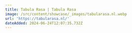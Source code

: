 ```yaml
---
title: Tabula Rasa | Tabula Rasa
image: /src/content/showcase/_images/tabularasa.nl.webp
url: 'https://tabularasa.nl/'
dateAdded: 2024-06-24T12:07:35.732Z
---
```


